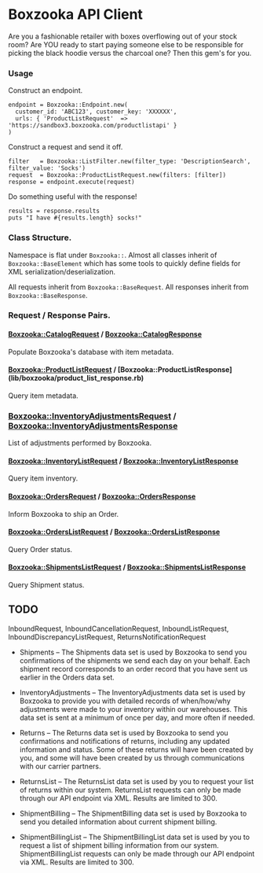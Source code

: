 # Boxzooka API Client

Are you a fashionable retailer with boxes overflowing out of your stock room? Are YOU ready to start paying someone else to be responsible for picking the black hoodie versus the charcoal one? Then this gem's for you.

### Usage

Construct an endpoint.
```
endpoint = Boxzooka::Endpoint.new(
  customer_id: 'ABC123', customer_key: 'XXXXXX', 
  urls: { 'ProductListRequest'  => 'https://sandbox3.boxzooka.com/productlistapi' }
)
```
Construct a request and send it off.
```
filter   = Boxzooka::ListFilter.new(filter_type: 'DescriptionSearch', filter_value: 'Socks')
request  = Boxzooka::ProductListRequest.new(filters: [filter])
response = endpoint.execute(request)
```
Do something useful with the response!
```
results = response.results
puts "I have #{results.length} socks!"
```

### Class Structure.

Namespace is flat under `Boxzooka::`. Almost all classes inherit of `Boxzooka::BaseElement` which has some tools to quickly define fields for XML serialization/deserialization.

All requests inherit from `Boxzooka::BaseRequest`. 
All responses inherit from `Boxzooka::BaseResponse`.

### Request / Response Pairs.

#### [Boxzooka::CatalogRequest](lib/boxzooka/catalog_request.rb) / [Boxzooka::CatalogResponse](lib/boxzooka/catalog_response.rb)

Populate Boxzooka's database with item metadata.

#### [Boxzooka::ProductListRequest](lib/boxzooka/product_list_request.rb) / [Boxzooka::ProductListResponse] (lib/boxzooka/product_list_response.rb)

Query item metadata.

### [Boxzooka::InventoryAdjustmentsRequest](lib/boxzooka/inventory_adjustments_request.rb) / [Boxzooka::InventoryAdjustmentsResponse](lib/boxzooka/inventory_adjustments_response.rb)

List of adjustments performed by Boxzooka.

#### [Boxzooka::InventoryListRequest](lib/boxzooka/inventory_list_request.rb) / [Boxzooka::InventoryListResponse](lib/boxzooka/inventory_list_response.rb)

Query item inventory.

#### [Boxzooka::OrdersRequest](lib/boxzooka/orders_request.rb) / [Boxzooka::OrdersResponse](lib/boxzooka/orders_response.rb)

Inform Boxzooka to ship an Order.

#### [Boxzooka::OrdersListRequest](lib/boxzooka/orders_list_request.rb) / [Boxzooka::OrdersListResponse](lib/boxzooka/orders_list_response.rb)

Query Order status.

#### [Boxzooka::ShipmentsListRequest](lib/boxzooka/shipments_list_request.rb) / [Boxzooka::ShipmentsListResponse](lib/boxzooka/shipments_list_response.rb)

Query Shipment status.

## TODO

InboundRequest, InboundCancellationRequest, InboundListRequest, InboundDiscrepancyListRequest, ReturnsNotificationRequest

- Shipments – The Shipments data set is used by Boxzooka to send you confirmations of the shipments we send each day on your behalf. Each shipment record corresponds to an order record that you have sent us earlier in the Orders data set.

- InventoryAdjustments – The InventoryAdjustments data set is used by Boxzooka to provide you with detailed records of when/how/why adjustments were made to your inventory within our warehouses. This data set is sent at a minimum of once per day, and more often if needed.

- Returns – The Returns data set is used by Boxzooka to send you confirmations and notifications of returns, including any updated information and status. Some of these returns will have been created by you, and some will have been created by us through communications with our carrier partners.

- ReturnsList – The ReturnsList data set is used by you to request your list of returns within our system. ReturnsList requests can only be made through our API endpoint via XML. Results are limited to 300.

- ShipmentBilling – The ShipmentBilling data set is used by Boxzooka to send you detailed information about current shipment billing.

- ShipmentBillingList – The ShipmentBillingList data set is used by you to request a list of shipment billing information from our system. ShipmentBillingList requests can only be made through our API endpoint via XML. Results are limited to 300.
